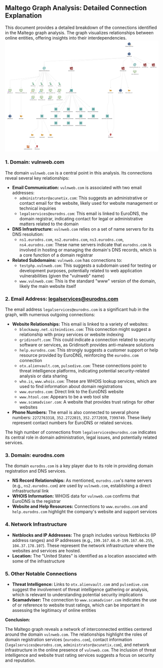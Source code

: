 ##   Maltego Graph Analysis: Detailed Connection Explanation
This document provides a detailed breakdown of the connections identified in the Maltego graph analysis. The graph visualizes relationships between online entities, offering insights into their interdependencies.
![](https://github.com/deepthiii33/futureintern_projects/blob/main/task2/screenshots/final_graph_maltego.png)

###   1.   Domain: vulnweb.com

The domain `vulnweb.com` is a central point in this analysis. Its connections reveal several key relationships:

* **Email Communication:** `vulnweb.com` is associated with two email addresses:
    * `administrator@acunetix.com`: This suggests an administrative or contact email for the website, likely used for website management or technical inquiries
    * `legalservices@eurodns.com`: This email is linked to EuroDNS, the domain registrar, indicating contact for legal or administrative matters related to the domain
* **DNS Infrastructure:** `vulnweb.com` relies on a set of name servers for its DNS resolution:
    * `ns1.eurodns.com`, `ns2.eurodns.com`, `ns3.eurodns.com`, `ns4.eurodns.com`: These name servers indicate that `eurodns.com` is involved in hosting or managing the domain's DNS records, which is a core function of a domain registrar
* **Related Subdomains:** `vulnweb.com` has connections to:
    * `testphp.vulnweb.com`: This suggests a subdomain used for testing or development purposes, potentially related to web application vulnerabilities (given the "vulnweb" name)
    * `www.vulnweb.com`: This is the standard "www" version of the domain, likely the main website itself

###   2.   Email Address: legalservices@eurodns.com

The email address `legalservices@eurodns.com` is a significant hub in the graph, with numerous outgoing connections:

* **Website Relationships:** This email is linked to a variety of websites:
    * `blockaway.net.siteindices.com`:  This connection might suggest a relationship with proxy services or website indexing
    * `gridinsoft.com`: This could indicate a connection related to security software or services, as Gridinsoft provides anti-malware solutions
    * `help.eurodns.com`:  This strongly suggests a customer support or help resource provided by EuroDNS, reinforcing the `eurodns.com` connection
    * `otx.alienvault.com`, `pulsedive.com`: These connections point to threat intelligence platforms, indicating potential security-related analysis or data sharing
    * `who.is`, `www.whois.com`: These are WHOIS lookup services, which are used to find information about domain registrations
    * `www.eurodns.com`: Direct link to the EuroDNS website
    * `www.htool.com`:  Appears to be a web tool site
    * `www.scamadviser.com`:  A website that provides trust ratings for other websites
* **Phone Numbers:** The email is also connected to several phone numbers: `2272763318`, `352.2722015`, `352.2772030`, `7399749`. These likely represent contact numbers for EuroDNS or related services.

The high number of connections from `legalservices@eurodns.com` indicates its central role in domain administration, legal issues, and potentially related services.

###   3.   Domain: eurodns.com

The domain `eurodns.com` is a key player due to its role in providing domain registration and DNS services.

* **NS Record Relationships:** As mentioned, `eurodns.com`'s name servers (e.g., `ns2.eurodns.com`) are used by `vulnweb.com`, establishing a direct infrastructural link
* **WHOIS Information:** WHOIS data for `vulnweb.com` confirms that EuroDNS is the registrar
* **Website and Help Resources:** Connections to `www.eurodns.com` and `help.eurodns.com` highlight the company's website and support services

###   4.   Network Infrastructure

* **Netblocks and IP Addresses:** The graph includes various Netblocks (IP address ranges) and IP addresses (e.g., `199.167.66.0-199.167.66.255`, `104.37.178.107`). These represent the network infrastructure where the websites and services are hosted.
* **Location:** The "United States" is identified as a location associated with some of the infrastructure

###   5.   Other Notable Connections

* **Threat Intelligence:** Links to `otx.alienvault.com` and `pulsedive.com` suggest the involvement of threat intelligence gathering or analysis, which is relevant to understanding potential security implications
* **Scamadviser:** The connection to `www.scamadviser.com` indicates the use of or reference to website trust ratings, which can be important in assessing the legitimacy of online entities

**Conclusion:**

The Maltego graph reveals a network of interconnected entities centered around the domain `vulnweb.com`. The relationships highlight the roles of domain registration services (`eurodns.com`), contact information (`legalservices@eurodns.com`, `administrator@acunetix.com`), and network infrastructure in the online presence of `vulnweb.com`. The inclusion of threat intelligence and website trust rating services suggests a focus on security and reputation.
